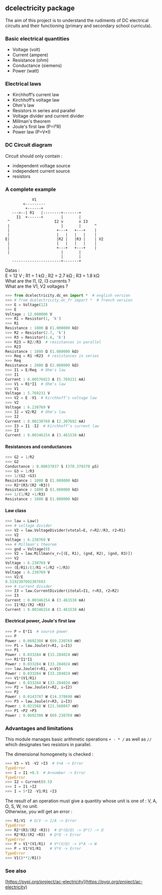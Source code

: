 ## dcelectricity package

The aim of this project is to understand the rudiments of DC electrical circuits and their functioning (primary and secondary school curricula).

### Basic electrical quantities

- Voltage (volt)
- Current (ampere)
- Resistance (ohm)
- Conductance (siemens)
- Power (watt)

### Electrical laws

- Kirchhoff’s current law
- Kirchhoff’s voltage law
- Ohm's law
- Resistors in series and parallel
- Voltage divider and current divider
- Millman's theorem
- Joule's first law (P=I²R)
- Power law (P=V*I)

### DC Circuit diagram  

Circuit should only contain : 
   
- independent voltage source  
- independent current source    
- resistors 

### A complete example

```
            V1
        <---------
         +------+
   --->--| R1   |--------+-------+
     I1  +------+        |       |
 ^                    I2 v       v I3
 |                       |       |      ^
 |                     +---+   +---+    |
 |                     |   |   |   |    |
E|                     |R2 |   |R3 |    | V2
 |                     |   |   |   |    |
 |                     +---+   +---+    |
 |                       |       |
                         |       |
   ----------------------+-------+

```

Datas :  
E = 12 V ; R1 = 1 kΩ ; R2 = 2.7 kΩ ; R3 = 1.8 kΩ    
What are the I1, I2, I3 currents ?   
What are the V1, V2 voltages ?  


```python  
>>> from dcelectricity.dc_en import *  # english version
>>> # from dcelectricity.dc_fr import *  # french version
>>> E = Voltage(12)
>>> E
Voltage : 12.000000 V
>>> R1 = Resistor(1, 'k')
>>> R1
Resistance : 1000 Ω (1.000000 kΩ)
>>> R2 = Resistor(2.7, 'k')
>>> R3 = Resistor(1.8, 'k')
>>> R23 = R2//R3  # resistances in parallel
>>> R23
Resistance : 1080 Ω (1.080000 kΩ)
>>> Req = R1 +R23  # resistances in series
>>> Req
Resistance : 2080 Ω (2.080000 kΩ)
>>> I1 = E/Req  # Ohm's law
>>> I1
Current : 0.00576923 A (5.769231 mA)
>>> V1 = R1*I1  # Ohm's law
>>> V1
Voltage : 5.769231 V
>>> V2 = E -V1  # Kirchhoff’s voltage law
>>> V2
Voltage : 6.230769 V
>>> I2 = V2/R2  # Ohm's law
>>> I2
Current : 0.00230769 A (2.307692 mA)
>>> I3 = I1 -I2  # Kirchhoff’s current law
>>> I3
Current : 0.00346154 A (3.461538 mA)
```

#### Resistances and conductances

```python
>>> G2 = 1/R2
>>> G2
Conductance : 0.00037037 S (370.370370 µS)
>>> G3 = 1/R3
>>> 1/(G2 +G3)
Resistance : 1080 Ω (1.080000 kΩ)
>>> R2*(R3/(R2 +R3))
Resistance : 1080 Ω (1.080000 kΩ)
>>> 1/(1/R2 +1/R3)
Resistance : 1080 Ω (1.080000 kΩ)
```

#### Law class

```python
>>> law = Law()
>>> # voltage divider
>>> V2 = law.VoltageDivider(vtotal=E, r=R2//R3, r2=R1)
>>> V2
Voltage : 6.230769 V
>>> # Millman's theorem
>>> gnd = Voltage(0)
>>> V2 = law.Millman(v_r=[(E, R1), (gnd, R2), (gnd, R3)])
>>> V2
Voltage : 6.230769 V
>>> (E/R1)/(1/R1 +1/R2 +1/R3)
Voltage : 6.230769 V
>>> V2/E
0.5192307692307693
>>> # current divider
>>> I3 = law.CurrentDivider(itotal=I1, r=R3, r2=R2)
>>> I3
Current : 0.00346154 A (3.461538 mA)
>>> I1*R2/(R2 +R3)
Current : 0.00346154 A (3.461538 mA)
```

#### Electrical power, Joule's first law

```python
>>> P = E*I1  # source power
>>> P
Power : 0.0692308 W (69.230769 mW)
>>> P1 = law.Joule(r=R1, i=I1)
>>> P1
Power : 0.033284 W (33.284024 mW)
>>> R1*I1*I1
Power : 0.033284 W (33.284024 mW)
>>> law.Joule(r=R1, v=V1)
Power : 0.033284 W (33.284024 mW)
>>> V1*(V1/R1)
Power : 0.033284 W (33.284024 mW)
>>> P2 = law.Joule(r=R2, i=I2)
>>> P2
Power : 0.0143787 W (14.378698 mW)
>>> P3 = law.Joule(r=R3, i=I3)
Power : 0.021568 W (21.568047 mW)
>>> P1 +P2 +P3
Power : 0.0692308 W (69.230769 mW)
```

### Advantages and limitations

This module manages basic arithmetic operations ```+ - * /``` as well as ```//``` which designates two resistors in parallel.  

The dimensional homogeneity is checked :  

```python
>>> V3 = V1 -V2 +I3  # V+A -> Error
TypeError
>>> I = I1 +0.5  # A+number -> Error
TypeError
>>> I2 = Current(0.5)
>>> I = I1 +I2
>>> I = 5*I2 -V1/R1 +I3
```

The result of an operation must give a quantity whose unit is one of : V, A, Ω, S, W, no unit.  
Otherwise, you will get an error :   

```python
>>> R1/V1  # Ω/V -> 1/A -> Error
TypeError
>>> R2*(R3/(R2 +R3))  # Ω*(Ω/Ω) -> Ω*() -> Ω
>>> R2*R3/(R2 +R3)  # Ω*Ω -> Error
TypeError
>>> P = V1*(V1/R1)  # V*(V/Ω) -> V*A -> W
>>> P = V1*V1/R1    # V*V -> Error
TypeError
>>> V1()**2/R1()
```

### See also  

[https://pypi.org/project/ac-electricity](https://pypi.org/project/ac-electricity)
